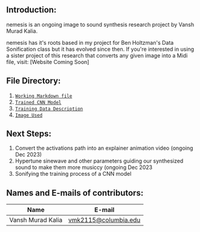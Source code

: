 ## Introduction:
nemesis is an ongoing image to sound synthesis research project by Vansh Murad Kalia.

nemesis has it's roots based in my project for Ben Holtzman's Data Sonification class but it has evolved since then. If you're interested in using a sister project of this research that converts any given image into a Midi file, visit: [Website Coming Soon]

## File Directory:
1. [`Working Markdown file`](https://github.com/chachagsedaro/nemesis/blob/main/project_nemesis.ipynb)
2. [`Trained CNN Model`](https://github.com/chachagsedaro/nemesis/blob/main/nemesis_model.h5)
3. [`Training Data Description`](https://www.cs.toronto.edu/~kriz/cifar.html)
4. [`Image Used`](https://github.com/chachagsedaro/nemesis/blob/main/mostimportant.png)

## Next Steps:

1. Convert the activations path into an explainer animation video (ongoing Dec 2023)
2. Hypertune sinewave and other parameters guiding our synthesized sound to make them more musiccy (ongoing Dec 2023
3. Sonifying the training process of a CNN model 

## Names and E-mails of contributors: 

|  Name   | E-mail  |
|  ---   | ---  |
|  Vansh Murad Kalia | vmk2115@columbia.edu |
